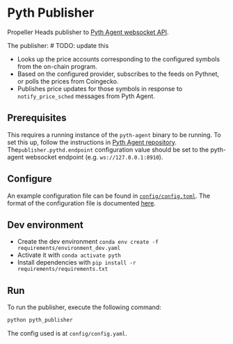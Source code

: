 # Pyth Publisher
Propeller Heads publisher to [Pyth Agent websocket API](https://docs.pyth.network/price-feeds/publish-data/pyth-client-websocket-api).

The publisher: # TODO: update this
- Looks up the price accounts corresponding to the configured symbols from the on-chain program.
- Based on the configured provider, subscribes to the feeds on Pythnet, or polls the prices from Coingecko.
- Publishes price updates for those symbols in response to `notify_price_sched` messages from Pyth Agent.

## Prerequisites
This requires a running instance of the `pyth-agent` binary to be running. To set this up, follow the instructions in [Pyth Agent repository](https://github.com/pyth-network/pyth-agent). 
The`publisher.pythd.endpoint` configuration value should be set to the pyth-agent websocket endpoint (e.g. `ws://127.0.0.1:8910`).

## Configure
An example configuration file can be found in [`config/config.toml`](config/config.toml). The format of the configuration file is documented [here](pyth_publisher/config.py).

## Dev environment

- Create the dev environment `conda env create -f requirements/environment_dev.yaml`
- Activate it with `conda activate pyth`
- Install dependencies with `pip install -r requirements/requirements.txt` 

## Run

To run the publisher, execute the following command:
```bash
python pyth_publisher
```

The config used is at `config/config.yaml`.